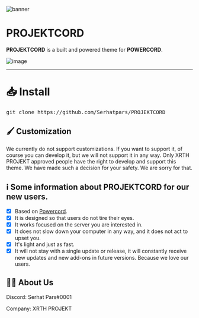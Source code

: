 ![banner](https://user-images.githubusercontent.com/50179261/131259192-e4e58096-cf96-43ba-9055-2f1a0d606caa.png)
# PROJEKTCORD
**PROJEKTCORD** is a built and powered theme for **POWERCORD**.


![image](https://i.imgur.com/JKRJFOY.png)
<hr>
<h1>📥 Install </h1>

<pre>git clone https://github.com/Serhatpars/PROJEKTCORD</pre>

<h2>🖌️ Customization</h2>
We currently do not support customizations. If you want to support it, of course you can develop it, but we will not support it in any way. Only XRTH PROJEKT approved people have the right to develop and support this theme. We have made such a decision for your safety. We are sorry for that.

<h2>ℹ️ Some information about PROJEKTCORD for our new users.</h2>

- [x] Based on [Powercord](https://powercord.dev/).
- [x] It is designed so that users do not tire their eyes.
- [x] It works focused on the server you are interested in.
- [x] It does not slow down your computer in any way, and it does not act to upset you.
- [x] It's light and just as fast.
- [x] It will not stay with a single update or release, it will constantly receive new updates and new add-ons in future versions. Because we love our users.

<h2>👨‍💻 About Us</h2>

Discord: Serhat Pars#0001

Company: XRTH PROJEKT
